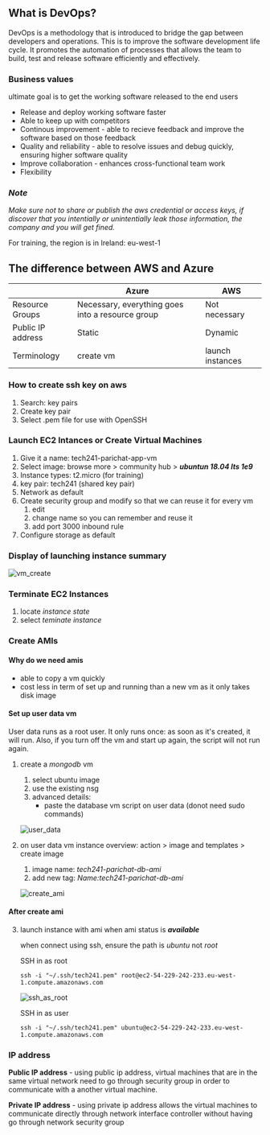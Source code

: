 ## What is DevOps?
DevOps is a methodology that is introduced to bridge the gap between developers and operations. This is to improve the software development life cycle. It promotes the automation of processes that allows the team to build, test and release software efficiently and effectively.

### Business values
ultimate goal is to get the working software released to the end users
* Release and deploy working software faster
* Able to keep up with competitors
* Continous improvement - able to recieve feedback and improve the software based on those feedback
* Quality and reliability - able to resolve issues and debug quickly, ensuring higher software quality
* Improve collaboration - enhances cross-functional team work
* Flexibility

### *Note*
*Make sure not to share or publish the aws credential or access keys, if discover that you intentially or unintentially leak those information, the company and you will get fined.*

For training, the region is in Ireland: eu-west-1 

## The difference between AWS and Azure

|  | Azure | AWS |
| ---------| ---------| -------|   
| Resource Groups | Necessary, everything goes into a resource group | Not necessary |
| Public IP address | Static | Dynamic |
| Terminology | create vm | launch instances |


### How to create ssh key on aws
1) Search: key pairs 
2) Create key pair
3) Select .pem file for use with OpenSSH
  
### Launch EC2 Intances or Create Virtual Machines
1) Give it a name: tech241-parichat-app-vm
2) Select image: browse more > community hub > ***ubuntun 18.04 lts 1e9***
3) Instance types: t2.micro (for training)
4) key pair: tech241 (shared key pair)
5) Network as default
6) Create security group and modify so that we can reuse it for every vm
   1) edit
   2) change name so you can remember and reuse it
   3) add port 3000 inbound rule
7) Configure storage as default

### Display of launching instance summary

![vm_create](vm_create_sum.png)


### Terminate EC2 Instances
1) locate *instance state*
2) select *teminate instance*

### Create AMIs

#### Why do we need amis
* able to copy a vm quickly
* cost less in term of set up and running than a new vm as it only takes disk image

#### Set up user data vm
User data runs as a root user. It only runs once: as soon as it's created, it will run. Also, if you turn off the vm and start up again, the script will not run again.

1) create a *mongodb* vm
   1) select ubuntu image
   2) use the existing nsg 
   3) advanced details: 
      * paste the database vm script on user data (donot need sudo commands)
   
   ![user_data](user_data.png)

2) on user data vm instance overview: action > image and templates > create image
   1) image name: *tech241-parichat-db-ami*
   2) add new tag: *Name:tech241-parichat-db-ami* 

   ![create_ami](create_ami.png)

#### After create ami

3) launch instance with ami when ami status is ***available***
  
   when connect using ssh, ensure the path is *ubuntu* not *root*
   
   SSH in as root
   ```
   ssh -i "~/.ssh/tech241.pem" root@ec2-54-229-242-233.eu-west-1.compute.amazonaws.com
   ```
   ![ssh_as_root](ssh_as_root.png)

   SSH in as user
   ```
   ssh -i "~/.ssh/tech241.pem" ubuntu@ec2-54-229-242-233.eu-west-1.compute.amazonaws.com
   ```


### IP address
**Public IP address** - using public ip address, virtual machines that are in the same virtual network need to go through security group in order to communicate with a another virtual machine.

**Private IP address** - using private ip address allows the virtual machines to communicate directly through network interface controller without having go through network security group